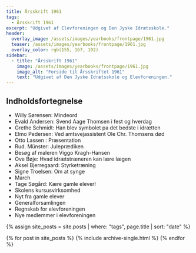 ```yaml
---
title: Årsskrift 1961
tags:
  - Årsskrift 1961
excerpt: "Udgivet af Elevforeningen og Den Jyske Idrætsskole."
header:
  overlay_image: /assets/images/yearbooks/frontpage/1961.jpg
  teaser: /assets/images/yearbooks/frontpage/1961.jpg
  overlay_color: rgb(155, 167, 102)
sidebar:
  - title: "Årsskrift 1961"
    image: /assets/images/yearbooks/frontpage/1961.jpg
    image_alt: "Forside til Årsskriftet 1961"
    text: "Udgivet af Den Jyske Idrætsskole og Elevforeningen."
---
```


## Indholdsfortegnelse

- Willy Sørensen: Mindeord
- Evald Andersen: Svend Aage Thomsen i fest og hverdag
- Grethe Schmidt: Han blev symbolet pa det bedste i idrætten
- Elmo Pedersen: Ved amtsvejassistent Ole Chr. Thomsens død
- Otto Lassen : Præsentation
- Rud. Münster: Juleprædiken
- Besøg af maleren Viggo Kragh-Hansen
- Ove Bøje: Hvad idrætstræneren kan lære  lægen
- Aksel Bjerregaard: Styrketræning
- Signe Troelsen: Om at synge
- March
- Tage Søgård: Kære gamle elever!
- Skolens kursusvirksomhed
- Nyt fra gamle elever
- Generalforsamlingen
- Regnskab for elevforeningen
- Nye medlemmer i elevforeningen

{% assign site_posts = site.posts | where: "tags", page.title | sort: "date" %}

<div class="grid__wrapper">
  {% for post in site_posts %}
    {% include archive-single.html %}
  {% endfor %}
</div>
